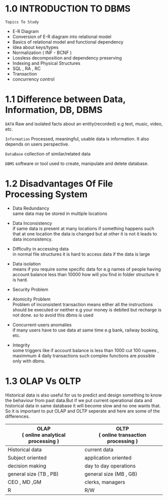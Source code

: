 # 1.0 INTRODUCTION TO DBMS

`Topics To Study`

- E-R Diagram
- Conversion of E-R diagram into relational model
- Basics of relational model and functional dependency
- Idea about keys/types
- Normalization ( INF - BCNF )
- Lossless decomposition and dependency preserving
- Indexing and Physical Structures
- SQL , RA , RC
- Transaction
- concurrency control

# 1.1 Difference between Data, Information, DB, DBMS

`DATA`
Raw and isolated facts about an entity(recorded) e.g text, music, video, etc.

`Information`
Processed, meaningful, usable data is information. It also depends on users perspective. 

`DataBase`
collection of similar/related data

`DBMS`
software or tool used to create, manipulate and delete database.

# 1.2 Disadvantages Of File Processing System

- Data Redundancy <br>
  same data may be stored in multiple locations

- Data Inconsistency <br>
  if same data is present at many locations if something happens such that at one location the data is changed but at other it is not it leads to data inconsistency.

- Difficulty in accessing data <br>
  in normal file structures it is hard to access data if the data is large

- Data isolation <br>
  means if you require some specific data for e.g names of people having account balance less than 10000 how will you find in folder structure it is hard.
- Security Problem <br>
- Atomicity Problem <br>
  Problem of inconsistent transaction means either all the instructions should be executed or neither e.g your money is debited but recharge is not done. so to avoid 
  this dbms is used
- Concurrent-users anomalies <br>
  if many users have to use data at same time e.g bank, railway booking, etc.
- Integrity <br>
  some triggers like if account balance is less than 1000 cut 100 rupees , maximmum 4 daily transactions such complex functions are possible only with dbms.
  
# 1.3 OLAP Vs OLTP
Historical data is also useful for us to predict and design something to know the behaviour from past data.But if we put current operational data and historical data in same database it will become slow and no one wants that. So it is important to put OLAP and OLTP seperate and here are some of the differences.

| OLAP <br> ( online analytical processing ) | OLTP  <br> ( online transaction processing ) |
|---|---|
| Historical data  | current data   |
| Subject oriented | application oriented   |
| decision making  | day to day operations   |
|general size (TB , PB)   | general size (MB , GB)   |
|CEO , MD ,GM   | clerks, managers   |
| R  | R/W  |


